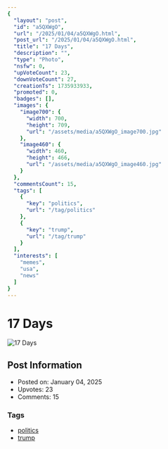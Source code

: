 ```yaml
---
{
  "layout": "post",
  "id": "a5QXWgO",
  "url": "/2025/01/04/a5QXWgO.html",
  "post_url": "/2025/01/04/a5QXWgO.html",
  "title": "17 Days",
  "description": "",
  "type": "Photo",
  "nsfw": 0,
  "upVoteCount": 23,
  "downVoteCount": 27,
  "creationTs": 1735933933,
  "promoted": 0,
  "badges": [],
  "images": {
    "image700": {
      "width": 700,
      "height": 709,
      "url": "/assets/media/a5QXWgO_image700.jpg"
    },
    "image460": {
      "width": 460,
      "height": 466,
      "url": "/assets/media/a5QXWgO_image460.jpg"
    }
  },
  "commentsCount": 15,
  "tags": [
    {
      "key": "politics",
      "url": "/tag/politics"
    },
    {
      "key": "trump",
      "url": "/tag/trump"
    }
  ],
  "interests": [
    "memes",
    "usa",
    "news"
  ]
}
---
```


# 17 Days

![17 Days](/assets/media/a5QXWgO_image700.jpg)

## Post Information

- Posted on: January 04, 2025
- Upvotes: 23
- Comments: 15

### Tags

- [politics](/tag/politics)
- [trump](/tag/trump)

